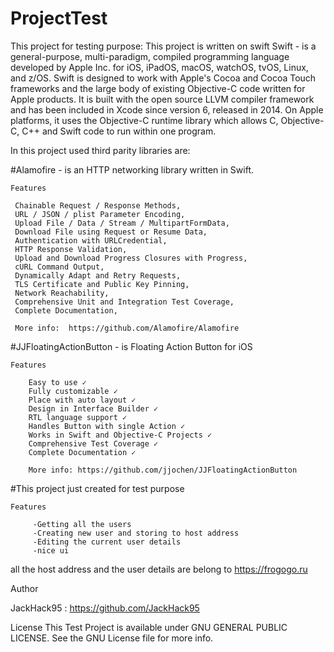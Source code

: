 # ProjectTest
This project for testing purpose:
This project is written on swift 
Swift - is a general-purpose, multi-paradigm, compiled programming language developed by Apple Inc. for iOS, iPadOS, macOS, watchOS, tvOS, Linux, and z/OS. Swift is designed to work with Apple's Cocoa and Cocoa Touch frameworks and the large body of existing Objective-C code written for Apple products. It is built with the open source LLVM compiler framework and has been included in Xcode since version 6, released in 2014. On Apple platforms, it uses the Objective-C runtime library which allows C, Objective-C, C++ and Swift code to run within one program.

In this project used third parity libraries are:

  #Alamofire - is an HTTP networking library written in Swift.
  
    Features
    
     Chainable Request / Response Methods,
     URL / JSON / plist Parameter Encoding,
     Upload File / Data / Stream / MultipartFormData,
     Download File using Request or Resume Data,
     Authentication with URLCredential,
     HTTP Response Validation,
     Upload and Download Progress Closures with Progress,
     cURL Command Output,
     Dynamically Adapt and Retry Requests,
     TLS Certificate and Public Key Pinning,
     Network Reachability,
     Comprehensive Unit and Integration Test Coverage,
     Complete Documentation,
     
     More info:  https://github.com/Alamofire/Alamofire
 #JJFloatingActionButton - is Floating Action Button for iOS
 
    Features
    
        Easy to use ✓
        Fully customizable ✓
        Place with auto layout ✓
        Design in Interface Builder ✓
        RTL language support ✓
        Handles Button with single Action ✓
        Works in Swift and Objective-C Projects ✓
        Comprehensive Test Coverage ✓
        Complete Documentation ✓
        
        More info: https://github.com/jjochen/JJFloatingActionButton
 
 #This project just created for test purpose 
 
    Features
  
         -Getting all the users
         -Creating new user and storing to host address
         -Editing the current user details
         -nice ui

 all the host address and the user details are belong to https://frogogo.ru 
 
 Author 
 
  JackHack95 : https://github.com/JackHack95
  

License
  This Test Project is available under GNU GENERAL PUBLIC LICENSE. See the GNU License file for more info.
 
